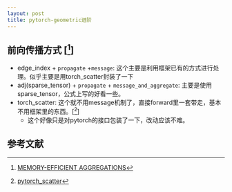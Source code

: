 ```yaml
---
layout: post
title: pytorch-geometric进阶
---
```


## 前向传播方式 [[^1]]

* edge_index + `propagate` +`message`: 这个主要是利用框架已有的方式进行处理。似乎主要是用torch_scatter封装了一下
* adj(sparse_tensor) + `propagate` + `message_and_aggregate`: 主要是使用sparse_tensor，公式上写的好看一些。
* torch_scatter: 这个就不用message机制了，直接forward里一套带走，基本不用框架里的东西。[[^2]]
  * 这个好像只是对pytorch的接口包装了一下，改动应该不难。
  
## 参考文献

[^1]: [MEMORY-EFFICIENT AGGREGATIONS](https://pytorch-geometric.readthedocs.io/en/latest/notes/sparse_tensor.html)
[^2]: [pytorch_scatter](https://github.com/rusty1s/pytorch_scatter/blob/c615accffe4d4fc7d101d59db2869f3abb0815e9/torch_scatter/scatter.py#L8)
